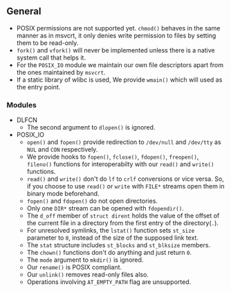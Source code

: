 ## General
 * POSIX permissions are not supported yet. `chmod()` behaves in the same manner as in msvcrt, it only denies write permission to files by setting them to be read-only.
 * `fork()` and `vfork()` will never be implemented unless there is a native system call that helps it.
 * For the `POSIX_IO` module we maintain our own file descriptors apart from the ones maintained by `msvcrt`.
 * If a static library of wlibc is used, We provide `wmain()` which will used as the entry point.

### Modules
 * DLFCN
	* The second argument to `dlopen()` is ignored.
 * POSIX_IO
	* `open()` and `fopen()` provide redirection to `/dev/null` and `/dev/tty` as `NUL` and `CON` respectively.
	* We provide hooks to `fopen()`, `fclose()`, `fdopen()`, `freopen()`, `fileno()` functions for interoperabilty with our `read()` and `write()` functions.
	* `read()` and `write()` don't do `lf` to `crlf` conversions or vice versa. So, if you choose to use `read()` or `write` with `FILE*` streams open them in binary mode beforehand.
	* `fopen()` and `fdopen()` do not open directories.
	* Only one `DIR*` stream can be opened with `fdopendir()`.
	* The `d_off` member of `struct dirent` holds the value of the offset of the current file in a directory from the first entry of the directory(`.`).
	* For unresolved symlinks, the `lstat()` function sets `st_size` parameter to `0`, instead of the size of the supposed link text.
	* The `stat` structure includes `st_blocks` and `st_blksize` members.
	* The `chown()` functions don't do anything and just return `0`.
	* The `mode` argument to `mkdir()` is ignored.
	* Our `rename()` is POSIX compliant.
	* Our `unlink()` removes read-only files also.
	* Operations involving `AT_EMPTY_PATH` flag are unsupported.
